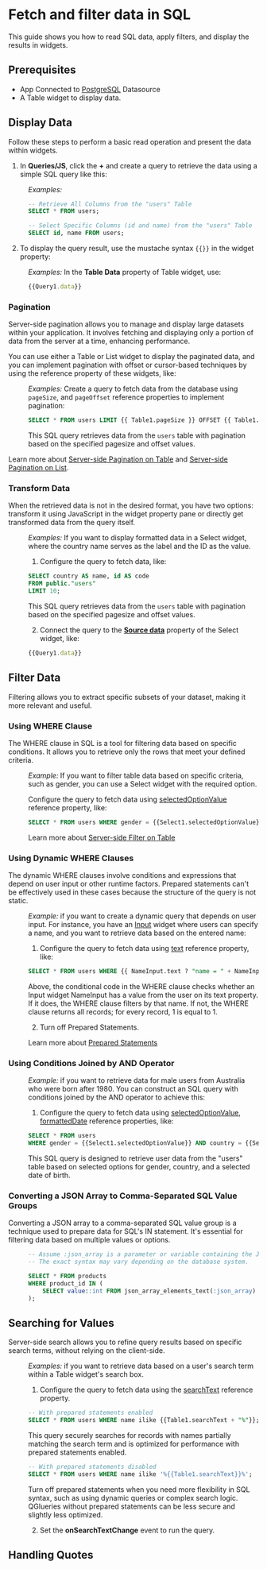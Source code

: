 # Fetch and filter data in SQL

This guide shows you how to read SQL data, apply filters, and display the results in widgets.


## Prerequisites

* App Connected to [PostgreSQL](/connect-data/reference/querying-postgres) Datasource
* A Table widget to display data.

## Display Data

Follow these steps to perform a basic read operation and present the data within widgets. 

1. In **Queries/JS**, click the **+** and create a query to retrieve the data using a simple SQL query like this:

<dd>

*Examples:* 

```sql
-- Retrieve All Columns from the "users" Table
SELECT * FROM users;

-- Select Specific Columns (id and name) from the "users" Table
SELECT id, name FROM users;
```

</dd>

2. To display the query result, use the mustache syntax `{{}}` in the widget property:


<dd>

*Examples:* In the **Table Data** property of Table widget, use:

```js
{{Query1.data}}
```

</dd>

### Pagination

Server-side pagination allows you to manage and display large datasets within your application. It involves fetching and displaying only a portion of data from the server at a time, enhancing performance.

You can use either a Table or List widget to display the paginated data, and you can implement pagination with offset or cursor-based techniques by using the reference property of these widgets, like:

<dd>

*Examples:* Create a query to fetch data from the database using `pageSize`, and `pageOffset` reference properties to implement pagination:


```sql
SELECT * FROM users LIMIT {{ Table1.pageSize }} OFFSET {{ Table1.pageOffset }};
```

This SQL query retrieves data from the `users` table with pagination based on the specified pagesize and offset values.



</dd>


Learn more about [Server-side Pagination on Table](/build-apps/how-to-guides/Server-side-pagination-in-table) and [Server-side Pagination on List](/build-apps/how-to-guides/Setup-Server-side-Pagination-on-List).

### Transform Data


When the retrieved data is not in the desired format, you have two options: transform it using JavaScript in the widget property pane or directly get transformed data from the query itself.

<dd>

*Examples:* If you want to display formatted data in a Select widget, where the country name serves as the label and the ID as the value.


1. Configure the query to fetch data, like:

```sql
SELECT country AS name, id AS code
FROM public."users"
LIMIT 10;
```

This SQL query retrieves data from the `users` table with pagination based on the specified pagesize and offset values.

2. Connect the query to the [**Source data**](/reference/widgets/select#source-data-arrayobject) property of the Select widget, like:

```js
{{Query1.data}}
```

</dd>

## Filter Data

Filtering allows you to extract specific subsets of your dataset, making it more relevant and useful. 

### Using WHERE Clause

The WHERE clause in SQL is a tool for filtering data based on specific conditions. It allows you to retrieve only the rows that meet your defined criteria. 

<dd>

*Example:* If you want to filter table data based on specific criteria, such as gender, you can use a Select widget with the required option. 

Configure the query to fetch data using [selectedOptionValue](/reference/widgets/select#selectedoptionvalue-string) reference property, like:

```sql
SELECT * FROM users WHERE gender = {{Select1.selectedOptionValue}};
```

Learn more about [Server-side Filter on Table](/build-apps/how-to-guides/Server-side-filtering-table)

</dd>


### Using Dynamic WHERE Clauses

The dynamic WHERE clauses involve conditions and expressions that depend on user input or other runtime factors. Prepared statements can't be effectively used in these cases because the structure of the query is not static. 

<dd>

*Example:* if you want to create a dynamic query that depends on user input. For instance, you have an [Input](/reference/widgets/input) widget where users can specify a name, and you want to retrieve data based on the entered name:

1. Configure the query to fetch data using [text](/reference/widgets/input#text-string-1) reference property, like:

```sql
SELECT * FROM users WHERE {{ NameInput.text ? "name = " + NameInput.text : "1=1" }}
```

Above, the conditional code in the WHERE clause checks whether an Input widget NameInput has a value from the user on its text property. If it does, the WHERE clause filters by that name. If not, the WHERE clause returns all records; for every record, 1 is equal to 1.


2. Turn off Prepared Statements.

Learn more about [Prepared Statements](/connect-data/concepts/how-to-use-prepared-statements)

</dd>


### Using Conditions Joined by AND Operator

<dd>

*Example:* if you want to retrieve data for male users from Australia who were born after 1980. You can construct an SQL query with conditions joined by the AND operator to achieve this:


1. Configure the query to fetch data using [selectedOptionValue](/reference/widgets/select#selectedoptionvalue-string), [formattedDate](/reference/widgets/datepicker#formatteddate-string) reference properties, like:

```sql
SELECT * FROM users
WHERE gender = {{Select1.selectedOptionValue}} AND country = {{Select2.selectedOptionValue}} AND DATE(dob) > {{DatePicker1.formattedDate}};
```

This SQL query is designed to retrieve user data from the "users" table based on selected options for gender, country, and a selected date of birth.

</dd>


### Converting a JSON Array to Comma-Separated SQL Value Groups

Converting a JSON array to a comma-separated SQL value group is a technique used to prepare data for SQL's IN statement. It's essential for filtering data based on multiple values or options.


<dd>

```sql
-- Assume :json_array is a parameter or variable containing the JSON array of product IDs.
-- The exact syntax may vary depending on the database system.

SELECT * FROM products
WHERE product_id IN (
    SELECT value::int FROM json_array_elements_text(:json_array) AS value
);
```
</dd>

## Searching for Values

Server-side search allows you to refine query results based on specific search terms, without relying on the client-side.

<dd>

*Examples:* if you want to retrieve data based on a user's search term within a Table widget's search box.


1. Configure the query to fetch data using the [searchText](/reference/widgets/table#searchtext-string) reference property.



```sql
-- With prepared statements enabled
SELECT * FROM users WHERE name ilike {{Table1.searchText + "%"}};
```

This query securely searches for records with names partially matching the search term and is optimized for performance with prepared statements enabled.



```sql
-- With prepared statements disabled
SELECT * FROM users WHERE name ilike '%{{Table1.searchText}}%';
```

Turn off prepared statements when you need more flexibility in SQL syntax, such as using dynamic queries or complex search logic. QGIueries without prepared statements can be less secure and slightly less optimized.

2. Set the **onSearchTextChange** event to run the query.



</dd>


## Handling Quotes

